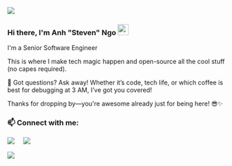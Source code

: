 ![](https://github.com/anhngoit/anhngo/blob/main/assets/banner.png?raw=true)
<br />
### Hi there, I'm Anh "Steven" Ngo <img src="https://media.giphy.com/media/hvRJCLFzcasrR4ia7z/giphy.gif" width="25px"> 

I'm a Senior Software Engineer

This is where I make tech magic happen and open-source all the cool stuff (no capes required).

💬 Got questions? Ask away! Whether it’s code, tech life, or which coffee is best for debugging at 3 AM, I’ve got you covered!

Thanks for dropping by—you're awesome already just for being here! 😎✨


### 📫 Connect with me: 

<a href="https://www.linkedin.com/in/tuananh-ngo"><img src="https://img.shields.io/badge/linkedin-%230077B5.svg?&style=for-the-badge&logo=linkedin&logoColor=white" /></a>&nbsp;&nbsp;&nbsp;&nbsp;
<a href="mailto:tuananhsteven@gmail.com"><img src="https://img.shields.io/badge/gmail-%23D14836.svg?&style=for-the-badge&logo=gmail&logoColor=white" /></a>&nbsp;&nbsp;&nbsp;&nbsp;

![](https://komarev.com/ghpvc/?username=anhngoit&color=fb4362)

